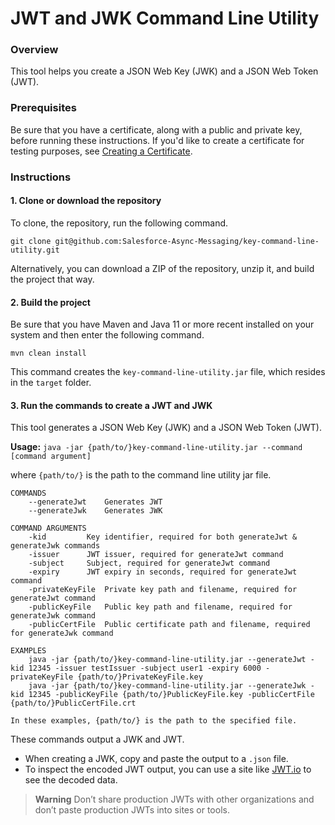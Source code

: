 # JWT and JWK Command Line Utility

### Overview

This tool helps you create a JSON Web Key (JWK) and a JSON Web Token (JWT).

### Prerequisites

Be sure that you have a certificate, along with a public and private key, before running these instructions. If you'd like to create a certificate for testing purposes, see [Creating a Certificate](CreatingCertificates.md).

### Instructions

#### 1. Clone or download the repository

To clone, the repository, run the following command.

`git clone git@github.com:Salesforce-Async-Messaging/key-command-line-utility.git`

Alternatively, you can download a ZIP of the repository, unzip it, and build the project that way.

#### 2. Build the project

Be sure that you have Maven and Java 11 or more recent installed on your system and then enter the following command. 

`mvn clean install`

This command creates the `key-command-line-utility.jar` file, which resides in the `target` folder.

#### 3. Run the commands to create a JWT and JWK

This tool generates a JSON Web Key (JWK) and a JSON Web Token (JWT).

**Usage:** `java -jar {path/to/}key-command-line-utility.jar --command [command argument]`

where `{path/to/}` is the path to the command line utility jar file.

	COMMANDS
		--generateJwt 	 Generates JWT
		--generateJwk 	 Generates JWK

	COMMAND ARGUMENTS
		-kid 		 Key identifier, required for both generateJwt & generateJwk commands
		-issuer 	 JWT issuer, required for generateJwt command
		-subject 	 Subject, required for generateJwt command
		-expiry 	 JWT expiry in seconds, required for generateJwt command
		-privateKeyFile  Private key path and filename, required for generateJwt command
		-publicKeyFile 	 Public key path and filename, required for generateJwk command
		-publicCertFile  Public certificate path and filename, required for generateJwk command

	EXAMPLES
		java -jar {path/to/}key-command-line-utility.jar --generateJwt -kid 12345 -issuer testIssuer -subject user1 -expiry 6000 -privateKeyFile {path/to/}PrivateKeyFile.key
		java -jar {path/to/}key-command-line-utility.jar --generateJwk -kid 12345 -publicKeyFile {path/to/}PublicKeyFile.key -publicCertFile {path/to/}PublicCertFile.crt
		
	In these examples, {path/to/} is the path to the specified file.
	
These commands output a JWK and JWT.

* When creating a JWK, copy and paste the output to a `.json` file.
* To inspect the encoded JWT output, you can use a site like [JWT.io](https://jwt.io/) to see the decoded data.

> **Warning**
> Don’t share production JWTs with other organizations and don’t paste production JWTs into sites or tools.
